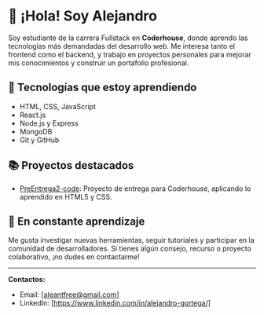 # 👋 ¡Hola! Soy Alejandro

Soy estudiante de la carrera Fullstack en **Coderhouse**, donde aprendo las tecnologías más demandadas del desarrollo web. Me interesa tanto el frontend como el backend, y trabajo en proyectos personales para mejorar mis conocimientos y construir un portafolio profesional.

## 🚀 Tecnologías que estoy aprendiendo
- HTML, CSS, JavaScript
- React.js
- Node.js y Express
- MongoDB
- Git y GitHub

## 📚 Proyectos destacados
- [PreEntrega2-code](https://github.com/alejo2709/PreEntrega2-code): Proyecto de entrega para Coderhouse, aplicando lo aprendido en HTML5 y CSS.

## 🌱 En constante aprendizaje
Me gusta investigar nuevas herramientas, seguir tutoriales y participar en la comunidad de desarrolladores. Si tienes algún consejo, recurso o proyecto colaborativo, ¡no dudes en contactarme!

---

**Contactos:**
- Email: [aleantfree@gmail.com]
- LinkedIn: [https://www.linkedin.com/in/alejandro-gortega/]
